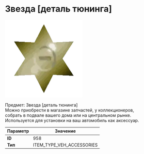 # Звезда [деталь тюнинга]

![Item Image](../img/958.webp?raw=true)

Предмет: Звезда [деталь тюнинга]<br>Можно приобрести в магазине запчастей, у коллекционеров,<br>собрать в подвале вашего дома или на центральном рынке.<br>Используется для установки на ваш автомобиль как аксессуар.


| Параметр | Значение |
|----------|----------|
| **ID** | 958 |
| **Тип** | ITEM_TYPE_VEH_ACCESSORIES |

